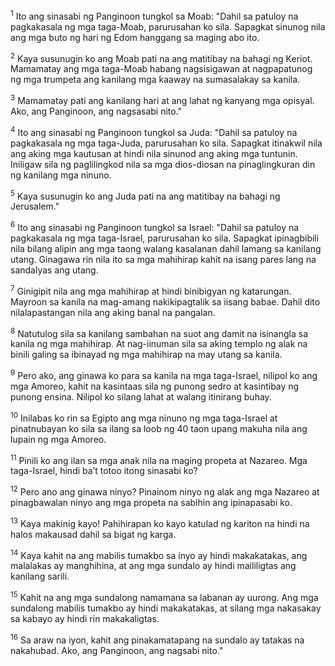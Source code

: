 <sup>1</sup>
Ito ang sinasabi ng Panginoon tungkol sa Moab: "Dahil sa patuloy na pagkakasala ng mga taga-Moab, parurusahan ko sila. Sapagkat sinunog nila ang mga buto ng hari ng Edom hanggang sa maging abo ito. 

<sup>2</sup>
Kaya susunugin ko ang Moab pati na ang matitibay na bahagi ng Keriot. Mamamatay ang mga taga-Moab habang nagsisigawan at nagpapatunog ng mga trumpeta ang kanilang mga kaaway na sumasalakay sa kanila. 

<sup>3</sup>
Mamamatay pati ang kanilang hari at ang lahat ng kanyang mga opisyal. Ako, ang Panginoon, ang nagsasabi nito." 

<sup>4</sup>
Ito ang sinasabi ng Panginoon tungkol sa Juda: "Dahil sa patuloy na pagkakasala ng mga taga-Juda, parurusahan ko sila. Sapagkat itinakwil nila ang aking mga kautusan at hindi nila sinunod ang aking mga tuntunin. Iniligaw sila ng paglilingkod nila sa mga dios-diosan na pinaglingkuran din ng kanilang mga ninuno. 

<sup>5</sup>
Kaya susunugin ko ang Juda pati na ang matitibay na bahagi ng Jerusalem." 

<sup>6</sup>
Ito ang sinasabi ng Panginoon tungkol sa Israel: "Dahil sa patuloy na pagkakasala ng mga taga-Israel, parurusahan ko sila. Sapagkat ipinagbibili nila bilang alipin ang mga taong walang kasalanan dahil lamang sa kanilang utang. Ginagawa rin nila ito sa mga mahihirap kahit na isang pares lang na sandalyas ang utang. 

<sup>7</sup>
Ginigipit nila ang mga mahihirap at hindi binibigyan ng katarungan. Mayroon sa kanila na mag-amang nakikipagtalik sa iisang babae. Dahil dito nilalapastangan nila ang aking banal na pangalan. 

<sup>8</sup>
Natutulog sila sa kanilang sambahan na suot ang damit na isinangla sa kanila ng mga mahihirap. At nag-iinuman sila sa aking templo ng alak na binili galing sa ibinayad ng mga mahihirap na may utang sa kanila. 

<sup>9</sup>
Pero ako, ang ginawa ko para sa kanila na mga taga-Israel, nilipol ko ang mga Amoreo, kahit na kasintaas sila ng punong sedro at kasintibay ng punong ensina. Nilipol ko silang lahat at walang itinirang buhay. 

<sup>10</sup>
Inilabas ko rin sa Egipto ang mga ninuno ng mga taga-Israel at pinatnubayan ko sila sa ilang sa loob ng 40 taon upang makuha nila ang lupain ng mga Amoreo. 

<sup>11</sup>
Pinili ko ang ilan sa mga anak nila na maging propeta at Nazareo. Mga taga-Israel, hindi baʼt totoo itong sinasabi ko? 

<sup>12</sup>
Pero ano ang ginawa ninyo? Pinainom ninyo ng alak ang mga Nazareo at pinagbawalan ninyo ang mga propeta na sabihin ang ipinapasabi ko. 

<sup>13</sup>
Kaya makinig kayo! Pahihirapan ko kayo katulad ng kariton na hindi na halos makausad dahil sa bigat ng karga. 

<sup>14</sup>
Kaya kahit na ang mabilis tumakbo sa inyo ay hindi makakatakas, ang malalakas ay manghihina, at ang mga sundalo ay hindi maililigtas ang kanilang sarili. 

<sup>15</sup>
Kahit na ang mga sundalong namamana sa labanan ay uurong. Ang mga sundalong mabilis tumakbo ay hindi makakatakas, at silang mga nakasakay sa kabayo ay hindi rin makakaligtas. 

<sup>16</sup>
Sa araw na iyon, kahit ang pinakamatapang na sundalo ay tatakas na nakahubad. Ako, ang Panginoon, ang nagsabi nito."